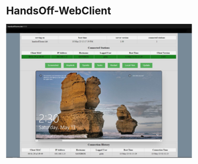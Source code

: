 # HandsOff-WebClient
![logo](https://raw.githubusercontent.com/GShwartz/HandsOff-WEB/main/src/Web-Front.JPG) <br />
